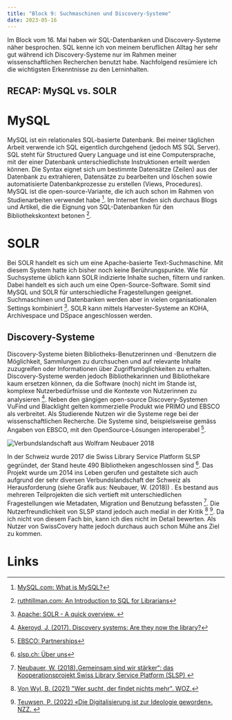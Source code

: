 ```yaml
---
title: "Block 9: Suchmaschinen und Discovery-Systeme"
date: 2023-05-16
---
```


Im Block vom 16. Mai haben wir SQL-Datenbanken und Discovery-Systeme näher besprochen. SQL kenne ich von meinem beruflichen Alltag her sehr gut während ich Discovery-Systeme nur im Rahmen meiner wissenschaftlichen Recherchen benutzt habe. Nachfolgend resümiere ich die wichtigsten Erkenntnisse zu den Lerninhalten.

## RECAP: MySQL vs. SOLR

# MySQL

MySQL ist ein relationales SQL-basierte Datenbank. Bei meiner täglichen Arbeit verwende ich SQL eigentlich durchgehend (jedoch MS SQL Server). SQL steht für Structured Query Language und ist eine Computersprache, mit der einer Datenbank unterschiedlichste Instruktionen erteilt werden können. Die Syntax eignet sich um bestimmte Datensätze (Zeilen) aus der Datenbank zu extrahieren, Datensätze zu bearbeiten und löschen sowie automatisierte Datenbankprozesse zu erstellen (Views, Procedures). MySQL ist die open-source-Variante, die ich auch schon im Rahmen von Studienarbeiten verwendet habe [^1]. Im Internet finden sich durchaus Blogs und Artikel, die die Eignung von SQL-Datenbanken für den Bibliothekskontext betonen [^2].

# SOLR

Bei SOLR handelt es sich um eine Apache-basierte Text-Suchmaschine. Mit diesem System hatte ich bisher noch keine Berührungspunkte. Wie für Suchsysteme üblich kann SOLR indizierte Inhalte suchen, filtern und ranken. Dabei handelt es sich auch um eine Open-Source-Software. Somit sind MySQL und SOLR für unterschiedliche Fragestellungen geeignet. Suchmaschinen und Datenbanken werden aber in vielen organisationalen Settings kombiniert [^3]. SOLR kann mittels Harvester-Systeme an KOHA, Archivespace und DSpace angeschlossen werden.


## Discovery-Systeme

Discovery-Systeme bieten Bibliotheks-Benutzerinnen und -Benutzern die Möglichkeit, Sammlungen zu durchsuchen und auf relevante Inhalte zuzugreifen oder Informationen über Zugriffsmöglichkeiten zu erhalten. Discovery-Systeme werden jedoch Bibliothekarinnen und Bibliothekare kaum ersetzen können, da die Software (noch) nicht im Stande ist, komplexe Nutzerbedürfnisse und die Kontexte von Nutzerinnen zu analysieren [^4]. Neben den gängigen open-source Discovery-Systemen VuFind und Blacklight gelten kommerzielle Produkt wie PRIMO und EBSCO als verbreitet. Als Studierende Nutzen wir die Systeme rege bei der wissenschaftlichen Recherche. Die Systeme sind, beispielsweise gemäss Angaben von EBSCO, mit den OpenSource-Lösungen interoperabel [^5].

![Verbundslandschaft aus Wolfram Neubauer 2018](/LeTaBu/assets/images/Verbundslandschaft.png)

In der Schweiz wurde 2017 die  Swiss Library Service Platform SLSP gegründet, der Stand heute 490 Bibliotheken angeschlossen sind [^6]. Das Projekt wurde um 2014 ins Leben gerufen und gestaltete sich auch aufgrund der sehr diversen Verbundslandschaft der Schweiz als Herausforderung (siehe Grafik aus: Neubauer, W. (2018)) . Es bestand aus mehreren Teilprojekten die sich vertieft mit unterschiedlichen Fragestellungen wie Metadaten, Migration und Benutzung befassten [^7]. Die Nutzerfreundlichkeit von SLSP stand jedoch auch medial in der Kritik [^8] [^9]. Da ich nicht von diesem Fach bin, kann ich dies nicht im Detail bewerten. Als Nutzer von SwissCovery hatte jedoch durchaus auch schon Mühe ans Ziel zu kommen.


# Links

[^1]:[MySQL.com: What is MySQL?](https://dev.mysql.com/doc/refman/8.0/en/what-is-mysql.html)
[^2]:[ruthtillman.com: An Introduction to SQL for Librarians](https://ruthtillman.com/post/an-introduction-to-sql-for-librarians/)
[^3]:[Apache: SOLR - A quick overview. ](https://solr.apache.org/guide/7_2/a-quick-overview.html)
[^4]:[Akeroyd, J. (2017). Discovery systems: Are they now the library?](https://onlinelibrary.wiley.com/doi/full/10.1002/leap.1085)
[^5]:[EBSCO: Partnerships](https://www.ebsco.com/partnerships/blacklight-vufind)
[^6]:[slsp.ch: Über uns](https://slsp.ch/de/about)
[^7]:[Neubauer, W. (2018)„Gemeinsam sind wir stärker“: das Kooperationsprojekt Swiss Library Service Platform (SLSP) ](https://doi.org/10.1515/9783110553796-006)
[^8]:[Von Wyl, B. (2021) "Wer sucht, der findet nichts mehr". WOZ.](https://www.woz.ch/2113/vernetzte-bibliotheken/wer-sucht-der-findet-nichts-mehr)
[^9]:[Teuwsen, P. (2022) «Die Digitalisierung ist zur Ideologie geworden». NZZ. ](https://magazin.nzz.ch/nzz-am-sonntag/kultur/die-digitalisierung-ist-zur-ideologie-geworden-ld.1707174?reduced=true)